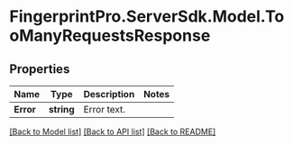 # FingerprintPro.ServerSdk.Model.TooManyRequestsResponse
## Properties

Name | Type | Description | Notes
------------ | ------------- | ------------- | -------------
**Error** | **string** | Error text. | 

[[Back to Model list]](../README.md#documentation-for-models) [[Back to API list]](../README.md#documentation-for-api-endpoints) [[Back to README]](../README.md)

